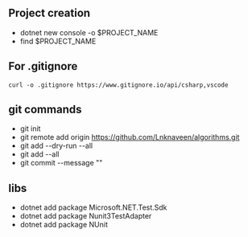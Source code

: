 ## Project creation
- dotnet new console -o $PROJECT_NAME
- find $PROJECT_NAME

## For .gitignore
`curl -o .gitignore https://www.gitignore.io/api/csharp,vscode`

## git commands
- git init
- git remote add origin https://github.com/Lnknaveen/algorithms.git
- git add --dry-run --all
- git add --all  
- git commit --message "<init>"

## libs
- dotnet add package Microsoft.NET.Test.Sdk
- dotnet add package Nunit3TestAdapter
- dotnet add package NUnit
